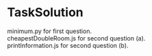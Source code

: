 # TaskSolution

minimum.py for first question.\
cheapestDoubleRoom.js for second question (a).\
printInformation.js for second question (b).
